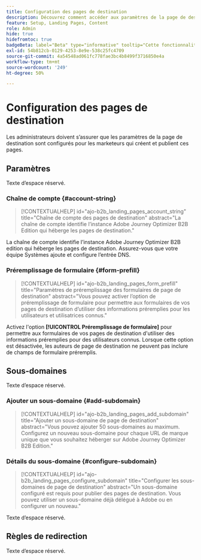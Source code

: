 ```yaml
---
title: Configuration des pages de destination
description: Découvrez comment accéder aux paramètres de la page de destination et les configurer afin que votre équipe marketing puisse créer et publier des pages web pour prendre en charge ses campagnes.
feature: Setup, Landing Pages, Content
role: Admin
hide: true
hidefromtoc: true
badgeBeta: label="Beta" type="informative" tooltip="Cette fonctionnalité est actuellement en version bêta limitée"
exl-id: 54b812cb-0129-4253-8e9e-538c25fc4709
source-git-commit: 4a54548ad061fc778fae3bc4b8499f3716850e4a
workflow-type: tm+mt
source-wordcount: '249'
ht-degree: 50%

---
```


# Configuration des pages de destination

Les administrateurs doivent s’assurer que les paramètres de la page de destination sont configurés pour les marketeurs qui créent et publient ces pages.

## Paramètres

Texte d’espace réservé.

### Chaîne de compte {#account-string}

>[!CONTEXTUALHELP]
>id="ajo-b2b_landing_pages_account_string"
>title="Chaîne de compte des pages de destination"
>abstract="La chaîne de compte identifie l’instance Adobe Journey Optimizer B2B Edition qui héberge les pages de destination."

La chaîne de compte identifie l’instance Adobe Journey Optimizer B2B edition qui héberge les pages de destination. Assurez-vous que votre équipe Systèmes ajoute et configure l’entrée DNS.

### Préremplissage de formulaire {#form-prefill}

>[!CONTEXTUALHELP]
>id="ajo-b2b_landing_pages_form_prefill"
>title="Paramètres de préremplissage des formulaires de page de destination"
>abstract="Vous pouvez activer l’option de préremplissage de formulaire pour permettre aux formulaires de vos pages de destination d’utiliser des informations préremplies pour les utilisateurs et utilisatrices connus."

Activez l&#39;option **[!UICONTROL Préremplissage de formulaire]** pour permettre aux formulaires de vos pages de destination d&#39;utiliser des informations préremplies pour des utilisateurs connus. Lorsque cette option est désactivée, les auteurs de page de destination ne peuvent pas inclure de champs de formulaire préremplis.

## Sous-domaines

Texte d’espace réservé.

### Ajouter un sous-domaine {#add-subdomain}

>[!CONTEXTUALHELP]
>id="ajo-b2b_landing_pages_add_subdomain"
>title="Ajouter un sous-domaine de page de destination"
>abstract="Vous pouvez ajouter 50 sous-domaines au maximum. Configurez un nouveau sous-domaine pour chaque URL de marque unique que vous souhaitez héberger sur Adobe Journey Optimizer B2B Edition."

### Détails du sous-domaine {#configure-subdomain}

>[!CONTEXTUALHELP]
>id="ajo-b2b_landing_pages_configure_subdomain"
>title="Configurer les sous-domaines de page de destination"
>abstract="Un sous-domaine configuré est requis pour publier des pages de destination. Vous pouvez utiliser un sous-domaine déjà délégué à Adobe ou en configurer un nouveau."

Texte d’espace réservé.

## Règles de redirection

Texte d’espace réservé.
